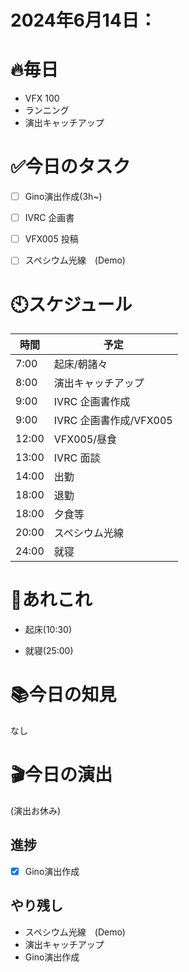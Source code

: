 

# 2024年6月14日：

# 🔥毎日
- VFX 100
- ランニング
- 演出キャッチアップ

# ✅今日のタスク
- [ ] Gino演出作成(3h~)
- [ ] IVRC 企画書 
- [ ] VFX005 投稿
- [ ] スペシウム光線　(Demo)



# 🕙スケジュール
| 時間 |  予定 |
|----|----|
|7:00|起床/朝諸々|
|8:00|演出キャッチアップ|
|9:00|IVRC 企画書作成|
|9:00|IVRC 企画書作成/VFX005|
|12:00|VFX005/昼食|
|13:00|IVRC 面談|
|14:00|出勤|
|18:00|退勤|
|18:00|夕食等|
|20:00|スペシウム光線|
|24:00|就寝|


# 📌あれこれ
- 起床(10:30)

- 就寝(25:00)


# 📚今日の知見
なし
# 🎬今日の演出
(演出お休み)

## 進捗
- [x] Gino演出作成
## やり残し
- スペシウム光線　(Demo)
- 演出キャッチアップ
- Gino演出作成
